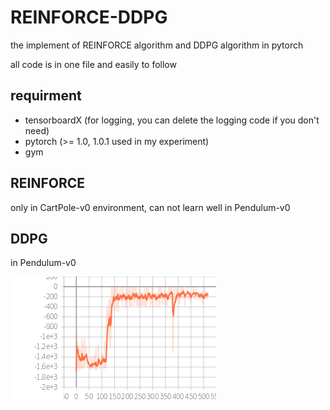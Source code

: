 # REINFORCE-DDPG
the implement of REINFORCE algorithm and DDPG algorithm in pytorch

all code is in one file and easily to follow

## requirment

- tensorboardX (for logging, you can delete the logging code if you don't need)
- pytorch (>= 1.0, 1.0.1 used in my experiment)
- gym

## REINFORCE

only in CartPole-v0 environment, can not learn well in Pendulum-v0

## DDPG

in Pendulum-v0

![result](./episode_reward.png)

